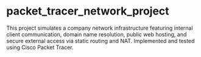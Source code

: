 # packet_tracer_network_project
This project simulates a company network infrastructure featuring internal client communication, domain name resolution, public web hosting, and secure external access via static routing and NAT. Implemented and tested using Cisco Packet Tracer.
